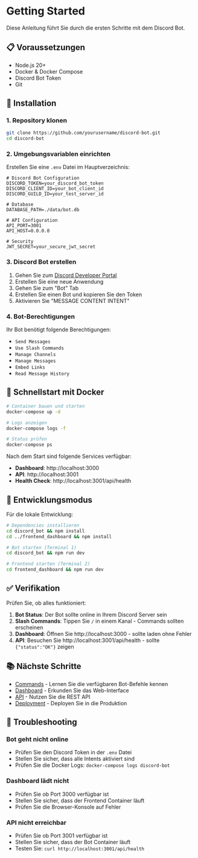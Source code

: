 # Getting Started

Diese Anleitung führt Sie durch die ersten Schritte mit dem Discord Bot.

## 📋 Voraussetzungen

- Node.js 20+
- Docker & Docker Compose
- Discord Bot Token
- Git

## 🔧 Installation

### 1. Repository klonen

```bash
git clone https://github.com/yourusername/discord-bot.git
cd discord-bot
```

### 2. Umgebungsvariablen einrichten

Erstellen Sie eine `.env` Datei im Hauptverzeichnis:

```env
# Discord Bot Configuration
DISCORD_TOKEN=your_discord_bot_token
DISCORD_CLIENT_ID=your_bot_client_id
DISCORD_GUILD_ID=your_test_server_id

# Database
DATABASE_PATH=./data/bot.db

# API Configuration
API_PORT=3001
API_HOST=0.0.0.0

# Security
JWT_SECRET=your_secure_jwt_secret
```

### 3. Discord Bot erstellen

1. Gehen Sie zum [Discord Developer Portal](https://discord.com/developers/applications)
2. Erstellen Sie eine neue Anwendung
3. Gehen Sie zum "Bot" Tab
4. Erstellen Sie einen Bot und kopieren Sie den Token
5. Aktivieren Sie "MESSAGE CONTENT INTENT"

### 4. Bot-Berechtigungen

Ihr Bot benötigt folgende Berechtigungen:
- `Send Messages`
- `Use Slash Commands`
- `Manage Channels`
- `Manage Messages`
- `Embed Links`
- `Read Message History`

## 🚀 Schnellstart mit Docker

```bash
# Container bauen und starten
docker-compose up -d

# Logs anzeigen
docker-compose logs -f

# Status prüfen
docker-compose ps
```

Nach dem Start sind folgende Services verfügbar:
- **Dashboard**: http://localhost:3000
- **API**: http://localhost:3001
- **Health Check**: http://localhost:3001/api/health

## 🔧 Entwicklungsmodus

Für die lokale Entwicklung:

```bash
# Dependencies installieren
cd discord_bot && npm install
cd ../frontend_dashboard && npm install

# Bot starten (Terminal 1)
cd discord_bot && npm run dev

# Frontend starten (Terminal 2)
cd frontend_dashboard && npm run dev
```

## ✅ Verifikation

Prüfen Sie, ob alles funktioniert:

1. **Bot Status**: Der Bot sollte online in Ihrem Discord Server sein
2. **Slash Commands**: Tippen Sie `/` in einem Kanal - Commands sollten erscheinen
3. **Dashboard**: Öffnen Sie http://localhost:3000 - sollte laden ohne Fehler
4. **API**: Besuchen Sie http://localhost:3001/api/health - sollte `{"status":"OK"}` zeigen

## 📚 Nächste Schritte

- [Commands](/commands/) - Lernen Sie die verfügbaren Bot-Befehle kennen
- [Dashboard](/dashboard/) - Erkunden Sie das Web-Interface
- [API](/api/) - Nutzen Sie die REST API
- [Deployment](/deployment/) - Deployen Sie in die Produktion

## 🐛 Troubleshooting

### Bot geht nicht online
- Prüfen Sie den Discord Token in der `.env` Datei
- Stellen Sie sicher, dass alle Intents aktiviert sind
- Prüfen Sie die Docker Logs: `docker-compose logs discord-bot`

### Dashboard lädt nicht
- Prüfen Sie ob Port 3000 verfügbar ist
- Stellen Sie sicher, dass der Frontend Container läuft
- Prüfen Sie die Browser-Konsole auf Fehler

### API nicht erreichbar
- Prüfen Sie ob Port 3001 verfügbar ist
- Stellen Sie sicher, dass der Bot Container läuft
- Testen Sie: `curl http://localhost:3001/api/health`
